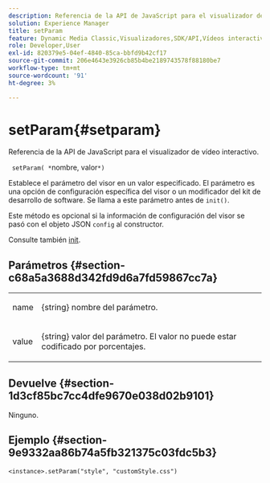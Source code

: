 ```yaml
---
description: Referencia de la API de JavaScript para el visualizador de vídeo interactivo.
solution: Experience Manager
title: setParam
feature: Dynamic Media Classic,Visualizadores,SDK/API,Vídeos interactivos
role: Developer,User
exl-id: 820379e5-04ef-4840-85ca-bbfd9b42cf17
source-git-commit: 206e4643e3926cb85b4be2189743578f88180be7
workflow-type: tm+mt
source-wordcount: '91'
ht-degree: 3%

---
```


# setParam{#setparam}

Referencia de la API de JavaScript para el visualizador de vídeo interactivo.

` setParam( *`nombre, valor`*)`

Establece el parámetro del visor en un valor especificado. El parámetro es una opción de configuración específica del visor o un modificador del kit de desarrollo de software. Se llama a este parámetro antes de `init()`.

Este método es opcional si la información de configuración del visor se pasó con el objeto JSON `config` al constructor.

Consulte también [init](../../../c-html5-aem-asset-viewers/c-html5-aem-int-video/c-html5-aem-int-video-javascriptapiref/r-html5-aem-int-video-javascriptapiref-init.md#reference-aee94dd92a28410784f7a1792e28683b).

## Parámetros {#section-c68a5a3688d342fd9d6a7fd59867cc7a}

<table id="table_896DFF34A68A403DB93A6D597461A573"> 
 <tbody> 
  <tr> 
   <td colname="col1"> <p> <span class="codeph"> <span class="varname"> name  </span> </span> </p> </td> 
   <td colname="col2"> <p> <span class="codeph"> {string}  </span> nombre del parámetro. </p> </td> 
  </tr> 
  <tr> 
   <td colname="col1"> <p> <span class="codeph"> <span class="varname"> value  </span> </span> </p> </td> 
   <td colname="col2"> <p> <span class="codeph"> {string}  </span> valor del parámetro. El valor no puede estar codificado por porcentajes. </p> </td> 
  </tr> 
 </tbody> 
</table>

## Devuelve {#section-1d3cf85bc7cc4dfe9670e038d02b9101}

Ninguno.

## Ejemplo {#section-9e9332aa86b74a5fb321375c03fdc5b3}

```
<instance>.setParam("style", "customStyle.css")
```
